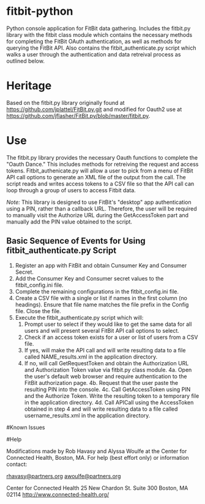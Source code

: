 fitbit-python
=============

Python console application for FitBit data gathering. Includes the fitbit.py library with the fitbit class module which contains the necessary methods for completing the FitBit OAuth authentication, as well as methods for querying the FitBit API. Also contains the fitbit_authenticate.py script which walks a user through the authentication and data retreival process as outlined below.

# Heritage

Based on the fitbit.py library originally found at https://github.com/jplattel/FitBit.py.git and modified for Oauth2 use at https://github.com/jflasher/FitBit.py/blob/master/fitbit.py.

# Use

The fitbit.py library provides the necessary Oauth functions to complete the "Oauth Dance." This includes methods for retreiving the request and access tokens. 
Fitbit_authenicate.py will allow a user to pick from a menu of FitBit API call options to generate an XML file of the output from the call. The script reads and
writes access tokens to a CSV file so that the API call can loop through a group of users to access Fitbit data.
 

*Note:* This library is designed to use FitBit's "desktop" app authentication using a PIN, rather than a callback URL. Therefore, the user will be required to manually visit the Authorize URL during the GetAccessToken part and manually add the PIN value obtained to the script.

## Basic Sequence of Events for Using fitbit_authenticate.py Script

1. Register an app with FitBit and obtain Cunsumer Key and Consumer Secret.
2. Add the Consumer Key and Consumer secret values to the fitbit_config.ini file.
3. Complete the remaining configurations in the fitbit_config.ini file.
4. Create a CSV file with a single or list if names in the first column (no headings). Ensure that file name matches the file prefix in the Config file. Close the file.
4. Execute the fitbit_authenticate.py script which will:
	1. Prompt user to select if they would like to get the same data for all users and will present several FitBit API call options to select. 
	2. Check if an access token exists for a user or list of users from a CSV file.
	3. If yes, will make the API call and will write resulting data to a file called NAME_results.xml in the application directory.
	4. If no, will call GetRequestToken and obtain the Authorization URL and Authorization Token value via fitbit.py class module.
		4a. Open the user's default web browser and require authentication to the FitBit authorization page.
		4b. Request that the user paste the resulting PIN into the console.
		4c. Call GetAccessToken using PIN and the Authorize Token. Write the resulting token to a temporary file in the application directory.
		4d. Call APICall using the AccessToken obtained in step 4 and will write resulting data to a file called username_results.xml in the application directory.
	
#Known Issues


#Help

Modifications made by Rob Havasy and Alyssa Woulfe at the Center for Connected Health, Boston, MA.
For help (best effort only) or information contact:

rhavasy@partners.org
awoulfe@partners.org

Center for Connected Health
25 New Chardon St.
Suite 300
Boston, MA 02114
http://www.connected-health.org/

